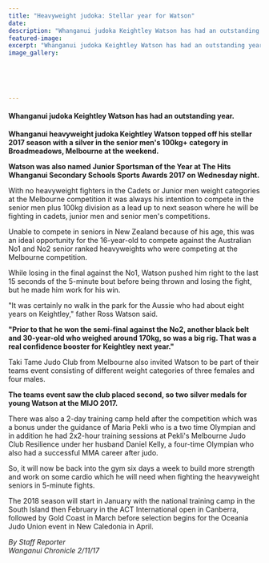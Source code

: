```yaml
---
title: "Heavyweight judoka: Stellar year for Watson"
date: 
description: "Whanganui judoka Keightley Watson has had an outstanding year..."
featured-image: 
excerpt: "Whanganui judoka Keightley Watson has had an outstanding year."
image_gallery:
	
	
	
	
	
---
```


<h4>Whanganui judoka Keightley Watson has had an outstanding year.</h4>
<p class="element element-paragraph"><strong>Whanganui heavyweight judoka Keightley Watson topped off his stellar 2017 season with a silver in the senior men's 100kg+ category in Broadmeadows, Melbourne at the weekend.</strong></p>
<p class="element element-paragraph"><strong>Watson was also named Junior Sportsman of the Year at The Hits Whanganui Secondary Schools Sports Awards 2017 on Wednesday night.</strong></p>
<p class="element element-paragraph">With no heavyweight fighters in the Cadets or Junior men weight categories at the Melbourne competition it was always his intention to compete in the senior men plus 100kg division as a lead up to next season where he will be fighting in cadets, junior men and senior men's competitions.</p>
<p class="element element-paragraph">Unable to compete in seniors in New Zealand because of his age, this was an ideal opportunity for the 16-year-old to compete against the Australian No1 and No2 senior ranked heavyweights who were competing at the Melbourne competition.</p>
<p class="element element-paragraph">While losing in the final against the No1, Watson pushed him right to the last 15 seconds of the 5-minute bout before being thrown and losing the fight, but he made him work for his win.</p>
<p class="element element-paragraph">"It was certainly no walk in the park for the Aussie who had about eight years on Keightley," father Ross Watson said.</p>
<p class="element element-paragraph"><strong>"Prior to that he won the semi-final against the No2, another black belt and 30-year-old who weighed around 170kg, so was a big rig. That was a real confidence booster for Keightley next year."</strong></p>
<p class="element element-paragraph">Taki Tame Judo Club from Melbourne also invited Watson to be part of their teams event consisting of different weight categories of three females and four males.</p>
<p class="element element-paragraph"><strong>The teams event saw the club placed second, so two silver medals for young Watson at the MIJO 2017.</strong></p>
<p class="element element-paragraph">There was also a 2-day training camp held after the competition which was a bonus under the guidance of Maria Pekli who is a two time Olympian and in addition he had 2x2-hour training sessions at Pekli's Melbourne Judo Club Resilience under her husband Daniel Kelly, a four-time Olympian who also had a successful MMA career after judo.</p>
<p class="element element-paragraph">So, it will now be back into the gym six days a week to build more strength and work on some cardio which he will need when fighting the heavyweight seniors in 5-minute fights.</p>
<p class="element element-paragraph">The 2018 season will start in January with the national training camp in the South Island then February in the ACT International open in Canberra, followed by Gold Coast in March before selection begins for the Oceania Judo Union event in New Caledonia in April.</p>
<p class="element element-paragraph"><em>By Staff Reporter</em><br /><em>Wanganui Chronicle 2/11/17</em></p>


